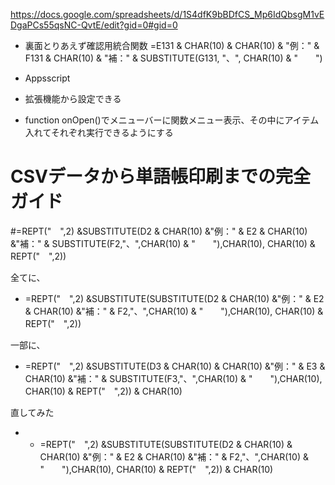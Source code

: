 https://docs.google.com/spreadsheets/d/1S4dfK9bBDfCS_Mp6IdQbsgM1vEDgaPCs55qsNC-QvtE/edit?gid=0#gid=0

- 裏面とりあえず確認用統合関数
=E131 & CHAR(10) & CHAR(10) & "例：" & F131 & CHAR(10) & "補：" & SUBSTITUTE(G131, "、", CHAR(10) & "　　")

- Appsscript
 - 拡張機能から設定できる
 - function onOpen()でメニューバーに関数メニュー表示、その中にアイテム入れてそれぞれ実行できるようにする

# CSVデータから単語帳印刷までの完全ガイド

#=REPT("　",2) &SUBSTITUTE(D2 & CHAR(10) &"例：" & E2 & CHAR(10) &"補：" & SUBSTITUTE(F2,"、",CHAR(10) & "　　"),CHAR(10), CHAR(10) & REPT("　",2))

全てに、
- =REPT("　",2) &SUBSTITUTE(SUBSTITUTE(D2 & CHAR(10) &"例：" & E2 & CHAR(10) &"補：" & F2,"、",CHAR(10) & "　　"),CHAR(10), CHAR(10) & REPT("　",2))

一部に、
- =REPT("　",2) &SUBSTITUTE(D3 & CHAR(10) & CHAR(10) &"例：" & E3 & CHAR(10) &"補：" & SUBSTITUTE(F3,"、",CHAR(10) & "　　"),CHAR(10), CHAR(10) & REPT("　",2)) & CHAR(10)

直してみた
- - =REPT("　",2) &SUBSTITUTE(SUBSTITUTE(D2 & CHAR(10) & CHAR(10) &"例：" & E2 & CHAR(10) &"補：" & F2,"、",CHAR(10) & "　　"),CHAR(10), CHAR(10) & REPT("　",2)) & CHAR(10)